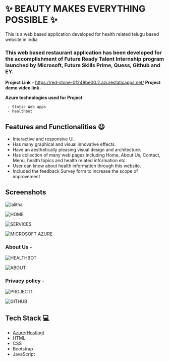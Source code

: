 
# ✨ BEAUTY MAKES EVERYTHING POSSIBLE  ✨

This is a web based application developed for health related telugu based website in india

### This web based restaurant application has been developed for the accomplishment of Future Ready Talent Internship program launched by Microsoft, Future Skills Prime, Quess, Github and EY.


**Project Link** - https://red-stone-0f248be00.2.azurestaticapps.net/
**Project demo video link**-

**Azure technologies used for Project**

     - Static Web apps
     - healthbot

## Features and Functionalities 😃

- Interactive and responsive UI.
- Has many graphical and visual innovative effects.
- Have an aesthetically pleasing visual design and architecture.
- Has collection of many web pages including Home, About Us, Contact, Menu, health topics and health related information etc.
- User can know about health information through this website.
- Included the feedback Survey form to increase the scope of improvement 

## Screenshots
![lalitha](https://user-images.githubusercontent.com/114738385/208388053-e8f87a6f-dae3-4dc1-a8b0-14851f46b6ac.png)

 
![HOME](https://user-images.githubusercontent.com/114738385/206972750-401f3b6c-bae8-4d03-974f-9888048e7449.jpg)

![SERVICES](https://user-images.githubusercontent.com/114738385/206972762-26d4199c-b683-474e-978f-8188c02aae2c.jpg)

   
![MICROSOFT AZURE](https://user-images.githubusercontent.com/114738385/206972834-ee22712c-cc4c-481c-8535-8f8aabe4966c.jpg)

### About Us -


![HEALTHBOT](https://user-images.githubusercontent.com/114738385/206972823-6c97301c-4c2d-4fb6-9c76-c9dbdb095c6e.jpg)

![ABOUT](https://user-images.githubusercontent.com/114738385/206972731-0fbebb23-d13e-4ae4-a0f3-013f73b8d421.jpg)



### Privacy policy -


![PROJECT1](https://user-images.githubusercontent.com/114738385/206972804-0df24a9a-47ea-4e30-a0b0-f2103d06d1ee.jpg)

![GITHUB](https://user-images.githubusercontent.com/114738385/206972922-aa6d4873-2a2d-47b7-b9cc-8f661a51d71f.jpg)


## Tech Stack 💻

- [Azure(Hosting)](https://azure.microsoft.com/en-in/features/azure-portal/)
- HTML
- CSS
- Bootstrap
- JavaScript
